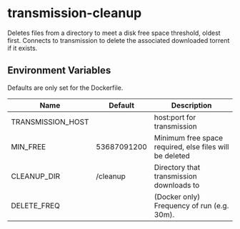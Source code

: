 # transmission-cleanup

Deletes files from a directory to meet a disk free space threshold, oldest first. Connects to transmission to delete the associated downloaded torrent if it exists.

## Environment Variables

Defaults are only set for the Dockerfile.

Name | Default | Description
--- | --- | ---
TRANSMISSION_HOST | | host:port for transmission
MIN_FREE | 53687091200 | Minimum free space required, else files will be deleted
CLEANUP_DIR | /cleanup | Directory that transmission downloads to
DELETE_FREQ | | (Docker only) Frequency of run (e.g. 30m).
